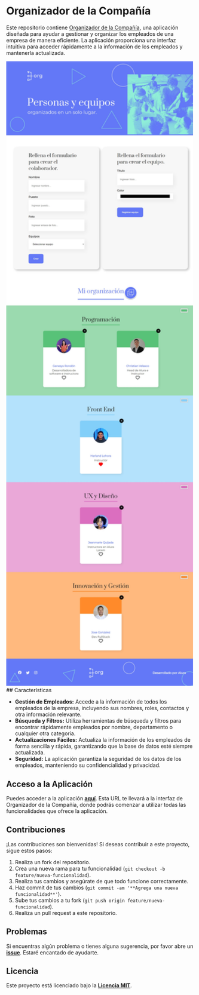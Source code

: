 # Organizador de la Compañía

Este repositorio contiene [Organizador de la Compañía](https://org-black-tau.vercel.app/), una aplicación diseñada para ayudar a gestionar y organizar los empleados de una empresa de manera eficiente. La aplicación proporciona una interfaz intuitiva para acceder rápidamente a la información de los empleados y mantenerla actualizada.

<img src="./public\Org.jpeg" alt="Pagina" width="500">
## Características

- **Gestión de Empleados:** Accede a la información de todos los empleados de la empresa, incluyendo sus nombres, roles, contactos y otra información relevante.
- **Búsqueda y Filtros:** Utiliza herramientas de búsqueda y filtros para encontrar rápidamente empleados por nombre, departamento o cualquier otra categoría.
- **Actualizaciones Fáciles:** Actualiza la información de los empleados de forma sencilla y rápida, garantizando que la base de datos esté siempre actualizada.
- **Seguridad:** La aplicación garantiza la seguridad de los datos de los empleados, manteniendo su confidencialidad y privacidad.

## Acceso a la Aplicación

Puedes acceder a la aplicación [**aquí**](https://org-black-tau.vercel.app/). Esta URL te llevará a la interfaz de Organizador de la Compañía, donde podrás comenzar a utilizar todas las funcionalidades que ofrece la aplicación.

## Contribuciones

¡Las contribuciones son bienvenidas! Si deseas contribuir a este proyecto, sigue estos pasos:

1. Realiza un fork del repositorio.
2. Crea una nueva rama para tu funcionalidad (`git checkout -b feature/nueva-funcionalidad`).
3. Realiza tus cambios y asegúrate de que todo funcione correctamente.
4. Haz commit de tus cambios (`git commit -am '**Agrega una nueva funcionalidad**'`).
5. Sube tus cambios a tu fork (`git push origin feature/nueva-funcionalidad`).
6. Realiza un pull request a este repositorio.

## Problemas

Si encuentras algún problema o tienes alguna sugerencia, por favor abre un [**issue**](https://github.com/lcastillo24/Org/issues). Estaré encantado de ayudarte.

## Licencia

Este proyecto está licenciado bajo la [**Licencia MIT**](LICENSE).
